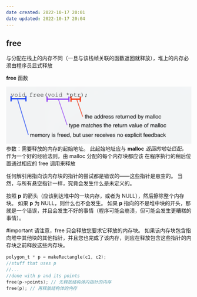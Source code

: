 ```yaml
---
date created: 2022-10-17 20:01
date updated: 2022-10-17 20:04
---
```


## free

与分配在栈上的内存不同（一旦与该栈帧关联的函数返回就释放），堆上的内存必须由程序员显式释放

**free** 函数

![](attachments/Pasted%20image%2020221017200144.png)
参数：需要释放的内存的起始地址。 此起始地址应与 **malloc** _返回的地址匹配。_ 作为一个好的经验法则，由 malloc 分配的每个内存块都应该 在程序执行的稍后位置通过相应的 free 调用来释放

任何解引用指向该内存块的指针的尝试都是错误的——这些指针是悬空的。 当然，与所有悬空指针一样，究竟会发生什么是未定义的。

按照 **p** 的箭头（应该到达堆中的一块内存，或者为 NULL），然后擦除整个内存块。 如果 **p** 为 NULL，则什么也不会发生。 如果 **p** 指向的不是堆中块的开头，那就是一个错误，并且会发生不好的事情（程序可能会崩溃，但可能会发生更糟糕的事情）。

#important
请注意，free 只会释放您要求它释放的内存块。 如果该内存块包含指向堆中其他块的其他指针，并且您也完成了该内存，则应在释放包含这些指针的内存块之前释放这些内存块。

```c
polygon_t * p = makeRectangle(c1, c2);
//stuff that uses p
//...
//done with p and its points
free(p->points); // 先释放结构体内指针的内存
free(p); // 再释放结构体的内存
```


